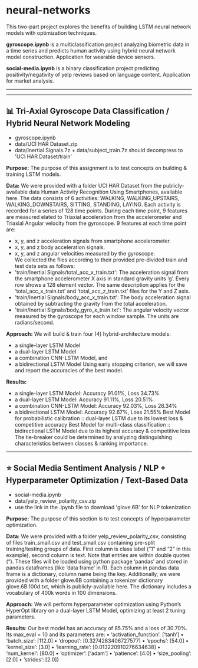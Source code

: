 # neural-networks

<p></p>
This two-part project explores the benefits of building LSTM neural network models with optimization techniques.
<p></p>
<b>gyroscope.ipynb</b> is a multiclassification project analyzing biometric data in a time series and predicts human activity using hybrid neural network model construction. Application for wearable device sensors.
<p></p>
<b>social-media.ipynb</b> is a binary classification project predicting positivity/negativity of yelp reviews based on language content. Application for market analysis.  

---  
---  

## 📊 Tri-Axial Gyroscope Data Classification / Hybrid Neural Network Modeling
- gyroscope.ipynb
- data/UCI HAR Dataset.zip
- data/Inertial Signals.7z + data/subject_train.7z should decompress to 'UCI HAR Dataset/train'

**Purpose:** The purpose of this assignment is to test concepts on building & training LSTM models.  

**Data:** We were provided with a folder UCI HAR Dataset from the publicly-available data Human
Activity Recognition Using Smartphones, available here. The data consists of 6 activities: WALKING, WALKING_UPSTAIRS, WALKING_DOWNSTAIRS, SITTING, STANDING, LAYING. Each activity is recorded for a series of 128 time points. During each time point, 9 features are measured elated to Triaxial acceleration from the accelerometer and Triaxial Angular velocity
from the gyroscope. 9 features at each time point are:  
- x, y, and z acceleration signals from smartphone accelerometer.  
- x, y, and z body acceleration signals.  
- x, y, and z angular velocities measured by the gyroscope.  
We collected the files according to their provided pre-divided train and test data sets as follows:
- 'train/Inertial Signals/total_acc_x_train.txt': The acceleration signal from the smartphone accelerometer X axis in standard gravity units ‘g’. Every row shows a 128 element vector. The same description applies for the ‘total_acc_x_train.txt’ and ‘total_acc_z_train.txt’ files for the Y and Z axis.
- 'train/Inertial Signals/body_acc_x_train.txt': The body acceleration signal obtained by subtracting the gravity from the total acceleration.
- 'train/Inertial Signals/body_gyro_x_train.txt': The angular velocity vector measured by the gyroscope for each window sample. The units are radians/second.

**Approach:** We will build & train four (4) hybrid-architecture models:
- a single-layer LSTM Model
- a dual-layer LSTM Model
- a combination CNN-LSTM Model, and
- a bidirectional LSTM Model
Using early stopping criterion, we will save and report the accuracies of the best model.

**Results:**  
- a single-layer LSTM Model: Accuracy 91.01%, Loss 34.73%
- a dual-layer LSTM Model: Accuracy 91.11%, Loss 20.51%
- a combination CNN-LSTM Model: Accuracy 92.03%, Loss 26.34%
- a bidirectional LSTM Model: Accuracy 92.67%, Loss 21.55%
Best Model for probabilistic calibration :: dual-layer LSTM due to its lowest loss & competitive accuracy
Best Model for multi-class classification :: bidirectional LSTM Model due to its highest accuracy & competitive loss
The tie-breaker could be determined by analyzing distinguishing characteristics between classes & ranking importance.

---  

## ⭐ Social Media Sentiment Analysis / NLP + Hyperparameter Optimization / Text-Based Data
- social-media.ipynb
- data/yelp_review_polarity_csv.zip
- use the link in the .ipynb file to download 'glove.6B' for NLP tokenization

**Purpose:** The purpose of this section is to test concepts of hyperparameter optimization.  

**Data:** We were provided with a folder yelp_review_polarity_csv, consisting of files
train_small.csv and test_small.csv containing pre-split training/testing groups of data. First
column is class label (“1” and “2” in this example), second column is text. Note that entries are
within double quotes (“). These files will be loaded using python package ‘pandas’ and stored in
pandas dataframes (like ‘data frame’ in R). Each column in pandas data frame is a dictionary,
column name being the key. Additionally, we were provided with a folder glove.6B containing a
tokenizer dictionary glove.6B.100d.txt, which is publicly-available here. The dictionary includes
a vocabulary of 400k words in 100 dimensions.  

**Approach:** We will perform hyperparameter optimization using Python’s HyperOpt library on a
dual-layer LSTM Model, optimizing at least 2 tuning parameters.

**Results**: Our best model has an accuracy of 85.75% and a loss of 30.70%. Its max_eval = 10 and its parameters are:
• ‘activation_function’: [‘tanh’]
• ‘batch_size’: [112.0]
• ‘dropout’: [0.3274283406727577]
• ‘epochs’: [54.0]
• ‘kernel_size’: [3.0]
• ‘learning_rate’: [0.013220910276634638]
• ‘num_kernel’: [80.0]
• ‘optimizer’: [‘adam’]
• ‘patience’: [4.0]
• ‘size_pooling’: [2.0]
• ‘strides’: [2.0]}

